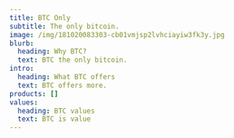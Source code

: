 ```yaml
---
title: BTC Only
subtitle: The only bitcoin.
image: /img/181020083303-cb01vmjsp2lvhciayiw3fk3y.jpg
blurb:
  heading: Why BTC?
  text: BTC the only bitcoin.
intro:
  heading: What BTC offers
  text: BTC offers more.
products: []
values:
  heading: BTC values
  text: BTC is value
---
```


